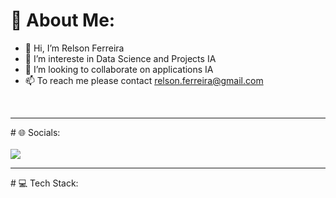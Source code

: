 # 💫 About Me:
- 👋 Hi, I’m Relson Ferreira
- 👀 I’m intereste in Data Science and Projects IA
- 💞️ I’m looking to collaborate on applications IA
- 📫 To reach me please contact relson.ferreira@gmail.com



<div align="left" valign="top"><br>
  <hr>
  # 🌐 Socials:<br><br>
  <a href="https://www.linkedin.com/in/relson-souza-ferreira-b7b25056/" target="_blank"><img src="https://img.shields.io/badge/-LinkedIn-%230077B5?style=for-the-badge&logo=linkedin&logoColor=white" target="_blank"></a>
  <hr>
  # 💻 Tech Stack:<br><br>  
</div><br>


